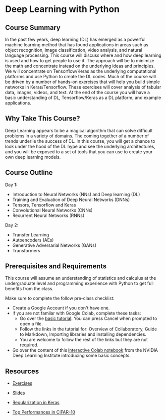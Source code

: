 # Deep Learning with Python


## Course Summary

In the past few years, deep learning (DL) has emerged as a powerful machine learning method that has found applications in areas such as object recognition, image classification, video analysis, and natural language processing. This course will discuss where and how deep learning is used and how to get people to use it. The approach will be to minimize the math and concentrate instead on the underlying ideas and principles. We will concentrate on Tensorflow/Keras as the underlying computational platforms and use Python to create the DL codes. Much of the course will be driven by a number of hands-on exercises that will help you build simple networks in Keras/Tensorflow. These exercises will cover analysis of tabular data, images, videos, and text. At the end of the course you will have a basic understanding of DL, Tensorflow/Keras as a DL platform, and example applications. 

## Why Take This Course?

Deep Learning appears to be a magical algorithm that can solve difficult problems in a variety of domains. The coming together of a number of trends underlie the success of DL. In this course, you will get a chance to look under the hood of the DL hype and see the underlying architectures, and you will be exposed to a set of tools that you can use to create your own deep learning models.

## Course Outline

Day 1:
- Introduction to Neural Networks (NNs) and Deep learning (DL)
- Training and Evaluation of Deep Neural Networks (DNNs)
- Tensors, Tensorflow and Keras
- Convolutional Neural Networks (CNNs)
- Recurrent Neural Networks (RNNs)

Day 2:
- Transfer Learning
- Autoencoders (AEs)
- Generative Adversarial Networks (GANs)
- Transformers

## Prerequisites and Requirements

This course will assume an understanding of statistics and calculus at the undergraduate level and programming experience with Python to get full benefits from the class.

Make sure to complete the follow pre-class checklist:
- Create a Google Account if you don't have one.
- If you are not familar with Google Colab, complete these tasks:
  - Go over the [basic tutorial](https://colab.research.google.com/). You can press Cancel when prompted to open a file.
  - Follow the links in the tutorial for: Overview of Collaboratory, Guide to Markdown, Importing libraries and installing dependencies.
  - You are welcome to follow the rest of the links but they are not required.
- Go over the content of this [interactive Colab notebook](https://colab.research.google.com/github/NVDLI/notebooks/blob/master/building-a-brain/BuildingABrian.ipynb) from the NVIDIA Deep Learning Institute introducing some basic concepts. 
## Resources

- [Exercises](Exercises)
- [Slides](Slides)

- [Regularization in Keras](https://johnthas.medium.com/regularization-in-tensorflow-using-keras-api-48aba746ae21)
- [Top Performances in CIFAR-10](https://paperswithcode.com/sota/image-classification-on-cifar-10)
